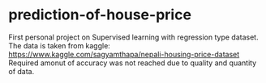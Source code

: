 # prediction-of-house-price
First personal project on Supervised learning with regression type dataset.
The data is taken from kaggle: https://www.kaggle.com/sagyamthapa/nepali-housing-price-dataset
Required amonut of accuracy was not reached due to quality and quantity of data.
